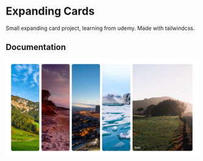 # Expanding Cards

Small expanding card project, learning from udemy. Made with tailwindcss.

## Documentation

![screenshot](./assets/screenshot.jpeg)
